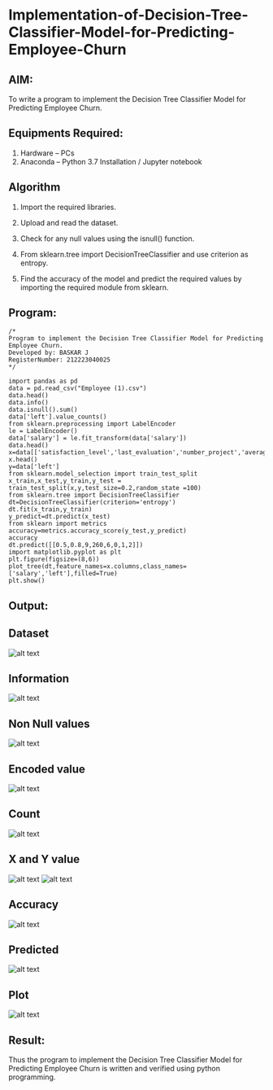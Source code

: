 # Implementation-of-Decision-Tree-Classifier-Model-for-Predicting-Employee-Churn

## AIM:
To write a program to implement the Decision Tree Classifier Model for Predicting Employee Churn.

## Equipments Required:
1. Hardware – PCs
2. Anaconda – Python 3.7 Installation / Jupyter notebook

## Algorithm
1. Import the required libraries.

2. Upload and read the dataset.

3. Check for any null values using the isnull() function.

4. From sklearn.tree import DecisionTreeClassifier and use criterion as entropy.

5. Find the accuracy of the model and predict the required values by importing the required module from sklearn.

## Program:
```
/*
Program to implement the Decision Tree Classifier Model for Predicting Employee Churn.
Developed by: BASKAR J
RegisterNumber: 212223040025
*/

import pandas as pd
data = pd.read_csv("Employee (1).csv")
data.head()
data.info()
data.isnull().sum()
data['left'].value_counts()
from sklearn.preprocessing import LabelEncoder
le = LabelEncoder()
data['salary'] = le.fit_transform(data['salary'])
data.head()
x=data[['satisfaction_level','last_evaluation','number_project','average_montly_hours','time_spend_company','Work_accident','promotion_last_5years','salary']]
x.head()
y=data['left']
from sklearn.model_selection import train_test_split
x_train,x_test,y_train,y_test = train_test_split(x,y,test_size=0.2,random_state =100)
from sklearn.tree import DecisionTreeClassifier
dt=DecisionTreeClassifier(criterion='entropy')
dt.fit(x_train,y_train)
y_predict=dt.predict(x_test)
from sklearn import metrics
accuracy=metrics.accuracy_score(y_test,y_predict)
accuracy
dt.predict([[0.5,0.8,9,260,6,0,1,2]])
import matplotlib.pyplot as plt
plt.figure(figsize=(8,6))
plot_tree(dt,feature_names=x.columns,class_names=['salary','left'],filled=True)
plt.show()
```

## Output:
## Dataset
![alt text](output/dataset.png)

## Information
![alt text](output/info.png)

## Non Null values
![alt text](output/null.png)

## Encoded value
![alt text](output/encoded.png)

## Count
![alt text](output/count.png)

## X and Y value
![alt text](output/x.png)
![alt text](output/y.png)

## Accuracy
![alt text](output/output.png)

## Predicted
![alt text](output/predicted.png)

## Plot
![alt text](output/DT.png)

## Result:
Thus the program to implement the  Decision Tree Classifier Model for Predicting Employee Churn is written and verified using python programming.
